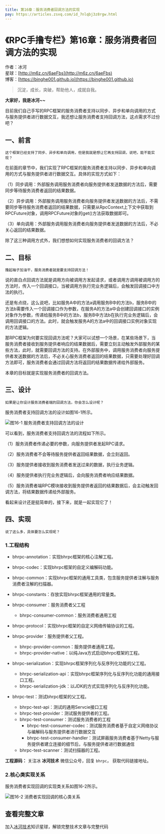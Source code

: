 ```yaml
---
title: 第16章：服务消费者回调方法的实现
pay: https://articles.zsxq.com/id_7nlqbj3z8rgw.html
---
```


# 《RPC手撸专栏》第16章：服务消费者回调方法的实现

作者：冰河
<br/>星球：[http://m6z.cn/6aeFbs](http://m6z.cn/6aeFbs)
<br/>博客：[https://binghe001.github.io](https://binghe001.github.io)

> 沉淀，成长，突破，帮助他人，成就自我。

**大家好，我是冰河~~**

目前我们自己手写的RPC框架的服务消费者支持以同步、异步和单向调用的方式与服务提供者进行数据交互，我还想让服务消费者支持回调方法，这点需求不过份吧？

## 一、前言

`这个框架已经支持了同步、异步和单向调用，但是我就是想让它再支持回调，说吧，能不能实现？`

在前面的章节中，我们实现了RPC框架的服务消费者支持以同步、异步和单向调用的方式与服务提供者进行数据交互。具体的实现方式如下：

（1）同步调用：外部服务调用服务消费者向服务提供者发送数据的方法后，需要同步等待服务消费者返回的结果数据。

（2）异步调用：外部服务调用服务消费者向服务提供者发送数据的方法后，不需要同步等待服务消费者返回的结果数据，只需要从RpcContext上下文中获取到RPCFuture对象，调用RPCFuture对象的get()方法获取数据即可。

（3）单向调用：外部服务调用服务消费者向服务提供者发送数据的方法后，不必关心返回的结果数据。

除了这三种调用方式外，我们想想如何实现服务消费者的回调方法？

## 二、目标

`撸起袖子加油干，服务消费者就是要支持回调方法！`

说的直白点回调方法就是调用方向被调用方发起请求，或者调用方调用被调用方的方法时，传入一个回调接口，当被调用方执行完业务逻辑后，会触发回调接口中方法的执行。

还是有点绕，这么说吧，比如服务A中的方法a调用服务B中的方法b，服务B中的方法b需要传入一个回调接口作为参数，在服务A的方法a中会创建回调接口的实例对象作为参数，传递给服务B中的方法b，服务B中方法b在执行完业务逻辑后，会调用回调接口的方法。此时，就会触发服务A的方法a中的回调接口实例对象实现的方法逻辑。

那RPC框架为何要实现回调方法呢？大家可以试想一个场景，在某些场景下，当服务消费者接收到服务提供者响应的结果数据后，需要立刻主动触发外部服务的某些方法，此时，就需要回调方法的支持。在外部服务中，调用服务消费者向服务提供者发送数据的方法后，不必关心服务消费者返回的结果数据，只需要处理好回调方法即可，服务消费者会通过回调方法将返回的结果数据传递给外部服务。

本章的目标就是实现服务消费者的回调方法。

## 三、设计

`如果是让你设计服务消费者端的回调方法，你会怎么设计呢？`

服务消费者支持回调方法的设计如图16-1所示。

![图16-1 服务消费者支持回调方法的设计](https://binghe001.github.io/assets/images/middleware/rpc/rpc-2022-06-30-004.png)

可以看到，服务消费者支持回调方法的流程如下所示。

（1）服务消费者传递必要的参数，向服务提供者发起RPC请求。

（2）服务消费者不会等待服务提供者返回结果数据，会立刻返回。

（3）服务提供者接收到服务消费者发送过来的数据，执行业务逻辑。

（4）服务提供者执行完业务逻辑后，会向服务消费者响应结果数据。

（5）服务消费者端RPC模块接收到服务提供者返回的结果数据后，会主动触发回调方法，将结果数据传递给外部服务。

看起来设计还是挺简单的，接下来，就是一起实现它了！

## 四、实现

`说了这么多，具体要怎么实现呢？`

### 1.工程结构

* bhrpc-annotation：实现bhrpc框架的核心注解工程。
* bhrpc-codec：实现bhrpc框架的自定义编解码功能。
* bhrpc-common：实现bhrpc框架的通用工具类，包含服务提供者注解与服务消费者注解的扫描器。
* bhrpc-constants：存放实现bhrpc框架通用的常量类。
* bhrpc-consumer：服务消费者父工程
  - bhrpc-consumer-common：服务消费者通用工程
* bhrpc-protocol：实现bhrpc框架的自定义网络传输协议的工程。
* bhrpc-provider：服务提供者父工程。

  - bhrpc-provider-common：服务提供者通用工程。
  - bhrpc-provider-native：以纯Java方式启动bhrpc框架的工程。
* bhrpc-serialization：实现bhrpc框架序列化与反序列化功能的父工程。

  - bhrpc-serialization-api：实现bhrpc框架序列化与反序列化功能的通用接口工程。
  - bhrpc-serialization-jdk：以JDK的方式实现序列化与反序列化功能。
* bhrpc-test：测试bhrpc框架的父工程。

  - bhrpc-test-api：测试的通用Servcie接口工程
  - bhrpc-test-provider：测试服务提供者的工程。
  - bhrpc-test-consumer：测试服务消费者的工程
    - bhrpc-test-consumer-codec：测试服务消费者基于自定义网络协议与编解码与服务提供者进行数据交互
    - bhrpc-test-consumer-handler：测试屏蔽服务消费者基于Netty与服务提供者建立连接的细节后，与服务提供者进行数据通信
  - bhrpc-test-scanner：测试扫描器的工程。

**工程源码：** 关注冰 **冰河技术** 微信公众号，回复 `bhrpc`， 获取代码链接地址。

### 2.核心类实现关系

服务消费者实现回调的实现类关系如图16-2所示。

![图16-2 消费者实现回调的核心类关系](https://binghe001.github.io/assets/images/middleware/rpc/rpc-2022-10-12-001.png)

## 查看完整文章

加入[冰河技术](http://m6z.cn/6aeFbs)知识星球，解锁完整技术文章与完整代码